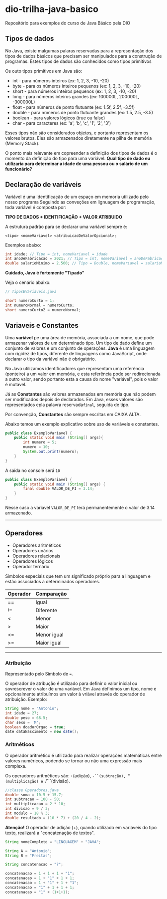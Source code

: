 # dio-trilha-java-basico
Repositório para exemplos do curso de Java Básico pela DIO

## Tipos de dados

No Java, existe malgumas palaras reservadas para a representação dos tipos de dados básicos que precisam ser manipulados para a construção de programas. Estes tipos de dados são conhecidos como tipos primitivos

Os outo tipos primitivos em Java são:

- int - para números inteiros (ex: 1, 2, 3, -10, -20)
- byte - para os números inteiros pequenos (ex: 1, 2, 3, -10, -20)
- short - para números inteiros pequenos (ex: 1, 2, 3, -10, -20)
- long - para números inteiros grandes (ex: 100000L, 200000L, -300000L)
- float - para números de ponto flutuante (ex: 1.5f, 2.5f, -3.5f)
- double - para números de ponto flutuante grandes (ex: 1.5, 2.5, -3.5)
- boolean - para valores lógicos (true ou false)
- char - para caracteres (ex: 'a', 'b', 'c', '1', '2', '3')

Esses tipos não são considerados objetos, e portanto representam os valores brutos. Eles são armazenados diretamente na pilha de memória (Memory Stack).

O ponto mais relevante em copreender a definição dos tipos de dados é o momento da definição do tipo para uma variável. **Qual tipo de dado eu utilizaria para determinar a idade de uma pessou ou o salário de um funcionário?**

## Declaração de variáveis

Variável é uma identificação de um espaço em memoria utilizado pelo nosso programa Seguindo as conveções em lignuagem de programação, toda variável é composta por:

**TIPO DE DADOS + IDENTIFICAÇÃO + VALOR ATRIBUIDO**

A estrutura padrão para se declarar uma variável sempre é:

```
<tipo> <nomeVariavel> <atribuicaoDeValorOpcional>;
```
Exemplos abaixo:

```java
int idade; // Tipo = int, nomeVariavel = idade
int anoDeFabricacao = 2021; // Tipo = int, nomeVariavel = anoDeFabricacao, atribuicaoDeValor = 2021
double salarioMinimo = 2.500; // Tipo = Double, nomeVariavel = salarioMinimo, atribuicaoDeValor = 2.500
```

**Cuidado, Java é fortemente "Tipado"**

Veja o cenário abaixo:

```java
// TiposEVariaveis.java

short numeroCurto = 1;
int numeroNormal = numeroCurto;
short numeroCurto2 = numeroNormal;
```

## Variaveis e Constantes

Uma **variável** pe uma área de memória, associada a um nome, que pode armazenar valores de um determinado tipo. Um tipo de dado define um conjunto de valores e um conjunto de operações. **Java** é uma linguagem com rigidez de tipos, diferente de linguagens como JavaScript, onde declarar o tipo da variável não é obrigatório.

No Java utilizamos identificadores que representam uma referência (ponteiro) a um valor em memória, e esta referência pode ser redirecionada a outro valor, sendo portanto esta a causa do nome "variável", pois o valor é mutavel.

Já as **Constantes** são valores armazenados em memória que não podem ser modificados depois de declarados. Em Java, esses valores são representados epla palavra reservada``` final ```, seguida de tipo.

Por convenção, **Constantes** são sempre escritas em CAIXA ALTA.

Abaixo temos um exemplo explicativo sobre uso de variáveis e constantes.

```java
public class ExemploVariavel {
    public static void main (String[] args){
        int numero = 5;
        numero = 10;
        System.out.print(numero);
    }
}
```
A saída no console será ```10```

```java
public class ExemploVariavel {
    public static void main (String[] args) {
        final double VALOR_DE_PI = 3.14;
    }
}
```
Nesse caso a variavel ```VALOR_DE_PI``` terá permanentemente o valor de 3.14 armazenado.

---

## Operadores

- Operadores aritméticos
- Operadores unários
- Operadores relacionais
- Operadores lógicos
- Operador ternário

Simbolos especiais que tem um significado próprio para a linguagem e estão associados a determinados operadores.

| Operador | Comparação |
| -------- | ---------- | 
| ==       | Igual      |
| !=       | Diferente  |
| <        | Menor      |
| >        | Maior      |
| <=       | Menor igual|
| >=       | Maior igual|

---

### Atribuição 

Representado pelo Símbolo de ```=```.

O operador de atribução é utilizado para definir o valor inicial ou sovrescrever o valor de uma variável. Em Java definimos um tipo, nome e opcionalmente atribuímos um valor à vriável através do operador de atribuição. Exemplo:

```java
String nome = "Antonio";
int idade = 27;
double peso = 68.5;
char sexo = 'M';
boolean doadorOrgao = true;
date dataNascimento = new date();
```

### Aritméticos

O operador aritmético é utilizado para realizar operações matemáticas entre valores numéricos, podendo se tornar ou não uma expressão mais complexa.

Os operadores aritméticos são: ```+```(adição), ```-``(subtração), ```*```(multiplicação) e ```/```(divisão).

```java
//classe Operadores.java
double soma = 10.5 + 15.7;
int subtracao = 100 - 50;
int multiplicacao = 2 * 10;
int divisao = 9 / 3;
int modulo = 18 % 3;
double resultado = (10 * 7) + (20 / 4 - 2);
```

**Atenção!** O operador de adição (+), quando utilizado em variáveis do tipo texto, realizará a "concatenação de textos".

```java
String nomeCompleto = "LINGUAGEM" + "JAVA";

String A = "Antonio";
String B = "Freitas";

String concatenacao = "?";

concatenacao = 1 + 1 + 1 + "1";
concatenacao = 1 + "1" + 1 + 1;
concatenacao = 1 + "1" + 1 + "1";
concatenacao = "1" + 1 + 1 + 1;
concatenacao = "1" + (1+1+1);
```


